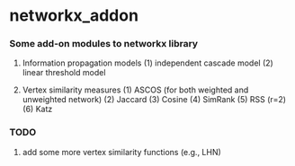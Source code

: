 networkx_addon
==============

### Some add-on modules to networkx library

1. Information propagation models
  (1) independent cascade model
  (2) linear threshold model

2. Vertex similarity measures
  (1) ASCOS (for both weighted and unweighted network)
  (2) Jaccard
  (3) Cosine
  (4) SimRank
  (5) RSS (r=2)
  (6) Katz

### TODO

1. add some more vertex similarity functions (e.g., LHN)
